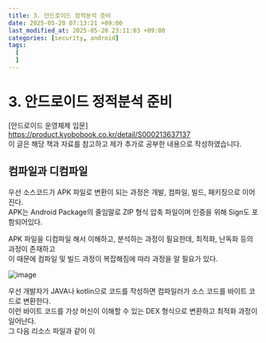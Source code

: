 ```yaml
---
title: 3. 안드로이드 정적분석 준비
date: 2025-05-20 07:13:21 +09:00
last_modified_at: 2025-05-20 23:11:03 +09:00
categories: [security, android]
tags:
  [
  ]
---
```


# **3. 안드로이드 정적분석 준비**

[안드로이드 운영체제 입문] https://product.kyobobook.co.kr/detail/S000213637137<br>
이 글은 해당 책과 자료를 참고하고 제가 추가로 공부한 내용으로 작성하였습니다.

## 컴파일과 디컴파일
우선 소스코드가 APK 파일로 변환이 되는 과정은 개발, 컴파일, 빌드, 패키징으로 이어진다.<br>
APK는 Android Package의 줄임말로 ZIP 형식 압축 파일이며 인증을 위해 Sign도 포함되어있다.<br>

APK 파일을 디컴파일 해서 이해하고, 분석하는 과정이 필요한데, 최적화, 난독화 등의 과정이 존재하고<br>
이 때문에 컴파일 및 빌드 과정이 복잡해짐에 따라 과정을 알 필요가 있다.

![image](/assets/img/security/android/compile.PNG)<br>

우선 개발자가 JAVA나 kotlin으로 코드를 작성하면 컴파일러가 소스 코드를 바이트 코드로 변환한다.<br>
이런 바이트 코드를 가상 머신이 이해할 수 있는 DEX 형식으로 변환하고 최적화 과정이 일어난다.<br>
그 다음 리소스 파일과 같이 이

